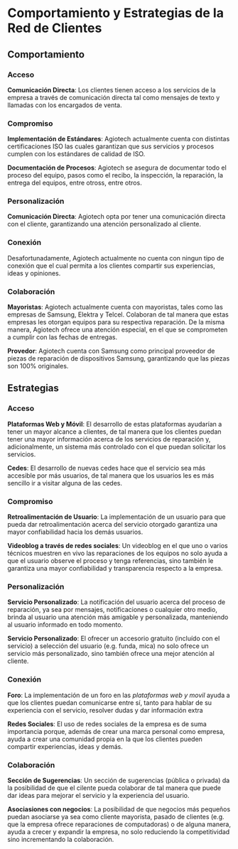 # Comportamiento y Estrategias de la Red de Clientes

## Comportamiento

### Acceso

**Comunicación Directa**: Los clientes tienen acceso a los servicios de la
empresa a través de comunicación directa tal como mensajes de texto y llamadas
con los encargados de venta.

### Compromiso

**Implementación de Estándares**: Agiotech actualmente cuenta con distintas
certificaciones ISO las cuales garantizan que sus servicios y procesos cumplen
con los estándares de calidad de ISO.

**Documentación de Procesos**: Agiotech se asegura de documentar todo el proceso
del equipo, pasos como el recibo, la inspección, la reparación, la entrega del
equipos, entre otross, entre otros.

### Personalización

**Comunicación Directa**: Agiotech opta por tener una comunicación directa con
el cliente, garantizando una atención personalizado al cliente.

### Conexión

Desafortunadamente, Agiotech actualmente no cuenta con ningun tipo de conexión
que el cual permita a los clientes compartir sus experiencias, ideas y
opiniones.

### Colaboración

**Mayoristas**: Agiotech actualmente cuenta con mayoristas, tales como las
empresas de Samsung, Elektra y Telcel. Colaboran de tal manera que estas
empresas les otorgan equipos para su respectiva reparación. De la misma manera,
Agiotech ofrece una atención especial, en el que se comprometen a cumplir con
las fechas de entregas.

**Provedor**: Agiotech cuenta con Samsung como principal proveedor de piezas de
reparación de dispositivos Samsung, garantizando que las piezas son 100%
originales.

## Estrategias

### Acceso

**Plataformas Web y Móvil**: El desarrollo de estas plataformas ayudarían a
tener un mayor alcance a clientes, de tal manera que los clientes puedan tener
una mayor información acerca de los servicios de reparación y, adicionalmente,
un sistema más controlado con el que puedan solicitar los servicios.

**Cedes**: El desarrollo de nuevas cedes hace que el servicio sea más accesible
por más usuarios, de tal manera que los usuarios les es más sencillo ir a
visitar alguna de las cedes.

### Compromiso

**Retroalimentación de Usuario**: La implementación de un usuario para que pueda
dar retroalimentación acerca del servicio otorgado garantiza una mayor
confiabilidad hacia los demás usuarios.

**Videoblog a través de redes sociales**: Un videoblog en el que uno o varios
técnicos muestren en vivo las reparaciones de los equipos no solo ayuda a que el
usuario observe el proceso y tenga referencias, sino también le garantiza una
mayor confiabilidad y transparencia respecto a la empresa.

### Personalización

**Servicio Personalizado**: La notificación del usuario acerca del proceso de
reparación, ya sea por mensajes, notificaciones o cualquier otro medio, brinda
al usuario una atención más amigable y personalizada, manteniendo al usuario
informado en todo momento.

**Servicio Personalizado**: El ofrecer un accesorio gratuito (incluído con el
servicio) a selección del usuario (e.g. funda, mica) no solo ofrece un servicio
más personalizado, sino también ofrece una mejor atención al cliente.

### Conexión

**Foro**: La implementación de un foro en las _plataformas web y movil_ ayuda a
que los clientes puedan comunicarse entre sí, tanto para hablar de su
experiencia con el servicio, resolver dudas y dar información extra

**Redes Sociales**: El uso de redes sociales de la empresa es de suma
importancia porque, además de crear una marca personal como empresa, ayuda a
crear una comunidad propia en la que los clientes pueden compartir experiencias,
ideas y demás.

### Colaboración

**Sección de Sugerencias**: Un sección de sugerencias (pública o privada) da la
posibilidad de que el cilente pueda colaborar de tal manera que puede dar ideas
para mejorar el servicio y la experiencia del usuario.

**Asociasiones con negocios**: La posibilidad de que negocios más pequeños
puedan asociarse ya sea como cliente mayorista, pasado de clientes (e.g. que la
empresa ofrece reparaciones de computadoras) o de alguna manera, ayuda a crecer
y expandir la empresa, no solo reduciendo la competitividad sino incrementando
la colaboración.
